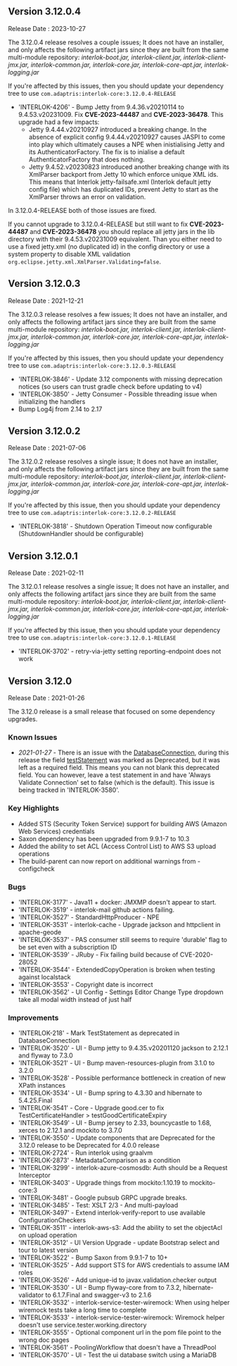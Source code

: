 ## Version 3.12.0.4 ##

Release Date : 2023-10-27

The 3.12.0.4 release resolves a couple issues; It does not have an installer, and only affects the following artifact jars since they are built from the same multi-module repository: _interlok-boot.jar, interlok-client.jar, interlok-client-jmx.jar, interlok-common.jar, interlok-core.jar, interlok-core-apt.jar, interlok-logging.jar_

If you're affected by this issues, then you should update your dependency tree to use `com.adaptris:interlok-core:3.12.0.4-RELEASE`

- 'INTERLOK-4206' - Bump Jetty from 9.4.36.v20210114 to 9.4.53.v20231009. Fix **CVE-2023-44487** and **CVE-2023-36478**. This upgrade had a few impacts: 
  - Jetty 9.4.44.v20210927 introduced a breaking change. In the absence of explicit config 9.4.44.v20210927 causes JASPI to come into play which ultimately causes a NPE when inistialising Jetty and its AuthenticatorFactory. The fix is to inialise a default AuthenticatorFactory that does nothing.
  - Jetty 9.4.52.v20230823 introduced another breaking change with its XmlParser backport from Jetty 10 which enforce unique XML ids. This means that Interlok jetty-failsafe.xml (Interlok default jetty config file) which has duplicated IDs, prevent Jetty to start as the XmlParser throws an error on validation.

In 3.12.0.4-RELEASE both of those issues are fixed.

If you cannot upgrade to 3.12.0.4-RELEASE but still want to fix **CVE-2023-44487** and **CVE-2023-36478** you should replace all jetty jars in the lib directory with their 9.4.53.v20231009 equivalent.
Than you either need to use a fixed jetty.xml (no duplicated id) in the config directory or use a system property to disable XML validation `org.eclipse.jetty.xml.XmlParser.Validating=false`.

## Version 3.12.0.3 ##

Release Date : 2021-12-21

The 3.12.0.3 release resolves a few issues; It does not have an installer, and only affects the following artifact jars since they are built from the same multi-module repository: _interlok-boot.jar, interlok-client.jar, interlok-client-jmx.jar, interlok-common.jar, interlok-core.jar, interlok-core-apt.jar, interlok-logging.jar_

If you're affected by this issues, then you should update your dependency tree to use `com.adaptris:interlok-core:3.12.0.3-RELEASE`

- 'INTERLOK-3846' - Update 3.12 components with missing deprecation notices (so users can trust gradle check before updating to v4)
- 'INTERLOK-3850' - Jetty Consumer - Possible threading issue when initializing the handlers
- Bump Log4j from 2.14 to 2.17

## Version 3.12.0.2 ##

Release Date : 2021-07-06

The 3.12.0.2 release resolves a single issue; It does not have an installer, and only affects the following artifact jars since they are built from the same multi-module repository: _interlok-boot.jar, interlok-client.jar, interlok-client-jmx.jar, interlok-common.jar, interlok-core.jar, interlok-core-apt.jar, interlok-logging.jar_

If you're affected by this issue, then you should update your dependency tree to use `com.adaptris:interlok-core:3.12.0.2-RELEASE`

- 'INTERLOK-3818' - Shutdown Operation Timeout now configurable (ShutdownHandler should be configurable)

## Version 3.12.0.1 ##

Release Date : 2021-02-11

The 3.12.0.1 release resolves a single issue; It does not have an installer, and only affects the following artifact jars since they are built from the same multi-module repository: _interlok-boot.jar, interlok-client.jar, interlok-client-jmx.jar, interlok-common.jar, interlok-core.jar, interlok-core-apt.jar, interlok-logging.jar_

If you're affected by this issue, then you should update your dependency tree to use `com.adaptris:interlok-core:3.12.0.1-RELEASE`

- 'INTERLOK-3702' - retry-via-jetty setting reporting-endpoint does not work

## Version 3.12.0 ##

Release Date : 2021-01-26

The 3.12.0 release is a small release that focused on some dependency upgrades.

### Known Issues

- _2021-01-27_ - There is an issue with the [DatabaseConnection](https://nexus.adaptris.net/nexus/content/sites/javadocs/com/adaptris/interlok-core/3.12-SNAPSHOT/com/adaptris/core/jdbc/DatabaseConnection.html), during this release the field [testStatement](https://nexus.adaptris.net/nexus/content/sites/javadocs/com/adaptris/interlok-core/3.12-SNAPSHOT/com/adaptris/core/jdbc/DatabaseConnection.html#setTestStatement-java.lang.String-) was marked as Deprecated, but it was left as a required field. This means you can not blank this deprecated field. You can however, leave a test statement in and have 'Always Validate Connection' set to false (which is the default). This issue is being tracked in 'INTERLOK-3580'.

### Key Highlights

- Added STS (Security Token Service) support for building AWS (Amazon Web Services) credentials
- Saxon dependency has been upgraded from 9.9.1-7 to 10.3
- Added the ability to set ACL (Access Control List) to AWS S3 upload operations
- The build-parent can now report on additional warnings from -configcheck

### Bugs

- 'INTERLOK-3177' - Java11 + docker: JMXMP doesn't appear to start.
- 'INTERLOK-3519' - interlok-mail github actions failing.
- 'INTERLOK-3527' - StandardHttpProducer - NPE
- 'INTERLOK-3531' - interlok-cache - Upgrade jackson and httpclient in apache-geode
- 'INTERLOK-3537' - PAS consumer still seems to require 'durable' flag to be set even with a subscription ID
- 'INTERLOK-3539' - JRuby - Fix failing build because of CVE-2020-28052
- 'INTERLOK-3544' - ExtendedCopyOperation is broken when testing against localstack
- 'INTERLOK-3553' - Copyright date is incorrect
- 'INTERLOK-3562' - UI Config - Settings Editor Change Type dropdown take all modal width instead of just half

### Improvements

- 'INTERLOK-218' - Mark TestStatement as deprecated in DatabaseConnection
- 'INTERLOK-3520' - UI - Bump jetty to 9.4.35.v20201120 jackson to 2.12.1 and flyway to 7.3.0
- 'INTERLOK-3521' - UI - Bump maven-resources-plugin from 3.1.0 to 3.2.0
- 'INTERLOK-3528' - Possible performance bottleneck in creation of new XPath instances
- 'INTERLOK-3534' - UI - Bump spring to 4.3.30 and hibernate to 5.4.25.Final
- 'INTERLOK-3541' - Core - Upgrade good.cer to fix TestCertificateHandler > testGoodCertificateExpiry
- 'INTERLOK-3549' - UI - Bump jersey to 2.33, bouncycastle to 1.68, xerces to 2.12.1 and mockito to 3.7.0
- 'INTERLOK-3550' - Update components that are Deprecated for the 3.12.0 release to be Deprecated for 4.0.0 release
- 'INTERLOK-2724' - Run interlok using graalvm
- 'INTERLOK-2873' - MetadataComparison as a condition
- 'INTERLOK-3299' - interlok-azure-cosmosdb: Auth should be a Request Interceptor
- 'INTERLOK-3403' - Upgrade things from mockito:1.10.19 to mockito-core:3
- 'INTERLOK-3481' - Google pubsub GRPC upgrade breaks.
- 'INTERLOK-3485' - Test: XSLT 2/3 - And multi-payload
- 'INTERLOK-3497' - Extend interlok-verify-report to use available ConfigurationCheckers
- 'INTERLOK-3511' - interlok-aws-s3: Add the ability to set the objectAcl on upload operation
- 'INTERLOK-3512' - UI Version Upgrade - update Bootstrap select and tour to latest version
- 'INTERLOK-3522' - Bump Saxon from 9.9.1-7 to 10+
- 'INTERLOK-3525' - Add support STS for AWS credentials to assume IAM roles
- 'INTERLOK-3526' - Add unique-id to javax.validation.checker output
- 'INTERLOK-3530' - UI - Bump flyway-core from to 7.3.2, hibernate-validator to 6.1.7.Final and swagger-v3 to 2.1.6
- 'INTERLOK-3532' - interlok-service-tester-wiremock: When using helper wiremock tests take a long time to complete
- 'INTERLOK-3533' - interlok-service-tester-wiremock: Wiremock helper doesn't use service.tester.working.directory
- 'INTERLOK-3555' - Optional component url in the pom file point to the wrong doc pages
- 'INTERLOK-3561' - PoolingWorkflow that doesn't have a ThreadPool
- 'INTERLOK-3570' - UI - Test the ui database switch using a MariaDB